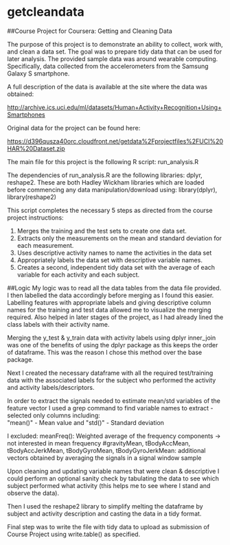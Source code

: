 getcleandata
============

##Course Project for Coursera: Getting and Cleaning Data

The purpose of this project is to demonstrate an ability to collect, work with, and clean a data set. The goal was to prepare tidy data that can be used for later analysis. The provided sample data was around wearable computing. Specifically, data collected from the accelerometers from the Samsung Galaxy S smartphone. 

A full description of the data is available at the site where the data was obtained: 

http://archive.ics.uci.edu/ml/datasets/Human+Activity+Recognition+Using+Smartphones 

Original data for the project can be found here: 

https://d396qusza40orc.cloudfront.net/getdata%2Fprojectfiles%2FUCI%20HAR%20Dataset.zip 

The main file for this project is the following R script: run_analysis.R

The dependencies of run_analysis.R are the following libraries: dplyr, reshape2. These are both Hadley Wickham libraries which are loaded before commencing any data manipulation/download using: library(dplyr), library(reshape2)

This script completes the necessary 5 steps as directed from the course project instructions:

1) Merges the training and the test sets to create one data set.
2) Extracts only the measurements on the mean and standard deviation for each measurement. 
3) Uses descriptive activity names to name the activities in the data set
4) Appropriately labels the data set with descriptive variable names. 
5) Creates a second, independent tidy data set with the average of each variable for each activity and each subject. 

##Logic
My logic was to read all the data tables from the data file provided. I then labelled the data accordingly before merging as I found this easier. Labelling features with appropriate labels and giving descriptive column names for the training and test data allowed me to visualize the merging required. Also helped in later stages of the project, as I had already lined the class labels with their activity name.

Merging the y_test & y_train data with activity labels using dplyr inner_join was one of the benefits of using the dplyr package as this keeps the order of dataframe. This was the reason I chose this method over the base package.

Next I created the necessary dataframe with all the required test/training data with the associated labels for the subject who performed the activity and activity labels/descriptors. 

In order to extract the signals needed to estimate mean/std variables of the feature vector I used a grep command to find variable names to extract - selected only columns including:  
"mean()" - Mean value and 
"std()" - Standard deviation 

I excluded:
meanFreq(): Weighted average of the frequency components -> not interested in mean frequency
#gravityMean, tBodyAccMean, tBodyAccJerkMean, tBodyGyroMean, tBodyGyroJerkMean: additional vectors obtained by averaging the signals in a signal window sample

Upon cleaning and updating variable names that were clean & descriptive I could perform an optional sanity check by tabulating the data to see which subject performed what activity (this helps me to see where I stand and observe the data).

Then I used the reshape2 library to simplify melting the dataframe by subject and activity description and casting the data in a tidy format.

Final step was to write the file with tidy data to upload as submission of Course Project using write.table() as specified.